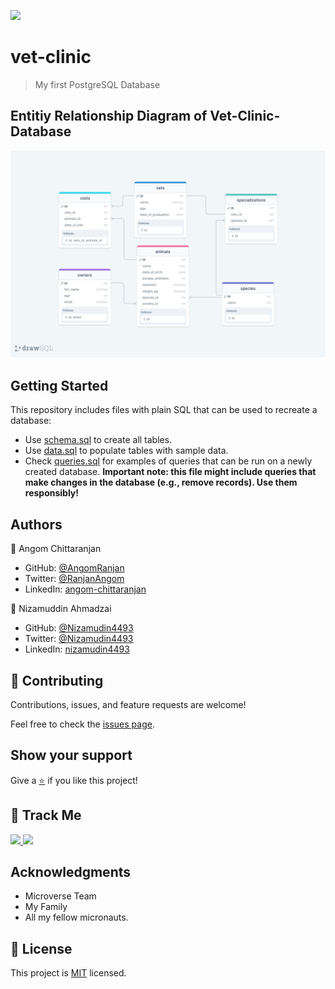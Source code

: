 [![](https://img.shields.io/badge/Micronaut-Angom%20Chittaranjan-blue)](https://github.com/AngomRanjan)

# vet-clinic

> My first PostgreSQL Database

## Entitiy Relationship Diagram of Vet-Clinic-Database
![Vet Clinic ER Diagram](./diagrams/vet_clinic_ER.png)

## Getting Started

This repository includes files with plain SQL that can be used to recreate a database:

- Use [schema.sql](./schema.sql) to create all tables.
- Use [data.sql](./data.sql) to populate tables with sample data.
- Check [queries.sql](./queries.sql) for examples of queries that can be run on a newly created database. **Important note: this file might include queries that make changes in the database (e.g., remove records). Use them responsibly!**

## Authors

👤 Angom Chittaranjan

- GitHub: [@AngomRanjan](https://github.com/AngomRanjan)
- Twitter: [@RanjanAngom](https://twitter.com/RanjanAngom)
- LinkedIn: [angom-chittaranjan](https://linkedin.com/in/angom-chittaranjan)

👤 Nizamuddin Ahmadzai

- GitHub: [@Nizamudin4493](https://github.com/Nizamudin4493)
- Twitter: [@Nizamudin4493](https://twitter.com/Nizamudin4493)
- LinkedIn: [nizamudin4493](https://linkedin.com/in/nizamudin4493)

## 🤝 Contributing

Contributions, issues, and feature requests are welcome!

Feel free to check the [issues page](https://github.com/AngomRanjan/vet-clinic/issues).

## Show your support

Give a [⭐️](https://github.com/AngomRanjan/vet-clinic/stargazers) if you like this project!

## :footprints: Track Me

<a href="https://twitter.com/RanjanAngom?ref_src=twsrc%5Etfw" class="twitter-follow-button" data-show-count="false">
<img src="https://img.shields.io/badge/-@RanjanAngom-blue?style=flat&logo=twitter&logoColor=white">
</a>

<a class="github-button" href="https://github.com/AngomRanjan" aria-label="Follow @AngomRanjan on GitHub">
 <img src="https://img.shields.io/badge/-@AngomRanjan-green?style=flat&logo=github&logoColor=white">
</a>

## Acknowledgments
- Microverse Team
- My Family
- All my fellow micronauts.

## 📝 License

This project is [MIT](LICENSE) licensed.
